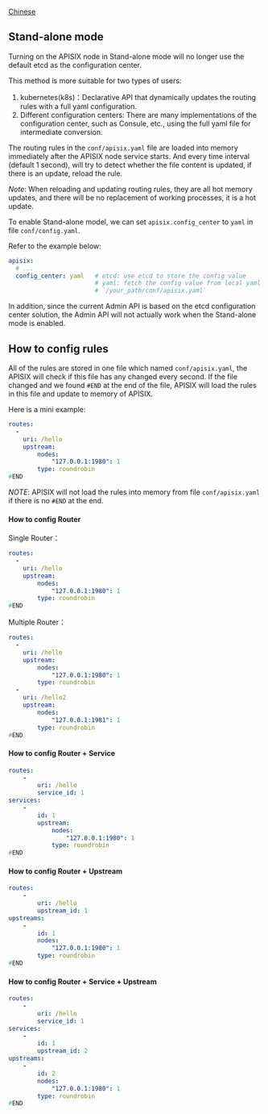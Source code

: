 <!--
#
# Licensed to the Apache Software Foundation (ASF) under one or more
# contributor license agreements.  See the NOTICE file distributed with
# this work for additional information regarding copyright ownership.
# The ASF licenses this file to You under the Apache License, Version 2.0
# (the "License"); you may not use this file except in compliance with
# the License.  You may obtain a copy of the License at
#
#     http://www.apache.org/licenses/LICENSE-2.0
#
# Unless required by applicable law or agreed to in writing, software
# distributed under the License is distributed on an "AS IS" BASIS,
# WITHOUT WARRANTIES OR CONDITIONS OF ANY KIND, either express or implied.
# See the License for the specific language governing permissions and
# limitations under the License.
#
-->

[Chinese](stand-alone-cn.md)

## Stand-alone mode

Turning on the APISIX node in Stand-alone mode will no longer use the default etcd as the configuration center.

This method is more suitable for two types of users:
1. kubernetes(k8s)：Declarative API that dynamically updates the routing rules with a full yaml configuration.
2. Different configuration centers: There are many implementations of the configuration center, such as Consule, etc., using the full yaml file for intermediate conversion.

The routing rules in the `conf/apisix.yaml` file are loaded into memory immediately after the APISIX node service starts. And every time interval (default 1 second), will try to detect whether the file content is updated, if there is an update, reload the rule.

*Note*: When reloading and updating routing rules, they are all hot memory updates, and there will be no replacement of working processes, it is a hot update.

To enable Stand-alone model, we can set `apisix.config_center` to `yaml` in file `conf/config.yaml`.

Refer to the example below:

```yaml
apisix:
  # ...
  config_center: yaml   # etcd: use etcd to store the config value
                        # yaml: fetch the config value from local yaml file
                        # `/your_path/conf/apisix.yaml`
```

In addition, since the current Admin API is based on the etcd configuration center solution, the Admin API will not actually work when the Stand-alone mode is enabled.

## How to config rules

All of the rules are stored in one file which named `conf/apisix.yaml`,
the APISIX will check if this file has any changed every second.
If the file changed and we found `#END` at the end of the file,
APISIX will load the rules in this file and update to memory of APISIX.

Here is a mini example:

```yaml
routes:
  -
    uri: /hello
    upstream:
        nodes:
            "127.0.0.1:1980": 1
        type: roundrobin
#END
```

*NOTE*: APISIX will not load the rules into memory from file `conf/apisix.yaml` if there is no `#END` at the end.

#### How to config Router

Single Router：

```yaml
routes:
  -
    uri: /hello
    upstream:
        nodes:
            "127.0.0.1:1980": 1
        type: roundrobin
#END
```

Multiple Router：

```yaml
routes:
  -
    uri: /hello
    upstream:
        nodes:
            "127.0.0.1:1980": 1
        type: roundrobin
  -
    uri: /hello2
    upstream:
        nodes:
            "127.0.0.1:1981": 1
        type: roundrobin
#END
```


#### How to config Router + Service

```yml
routes:
    -
        uri: /hello
        service_id: 1
services:
    -
        id: 1
        upstream:
            nodes:
                "127.0.0.1:1980": 1
            type: roundrobin
#END
```

#### How to config Router + Upstream

```yml
routes:
    -
        uri: /hello
        upstream_id: 1
upstreams:
    -
        id: 1
        nodes:
            "127.0.0.1:1980": 1
        type: roundrobin
#END
```

#### How to config Router + Service + Upstream

```yml
routes:
    -
        uri: /hello
        service_id: 1
services:
    -
        id: 1
        upstream_id: 2
upstreams:
    -
        id: 2
        nodes:
            "127.0.0.1:1980": 1
        type: roundrobin
#END
```


